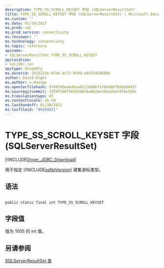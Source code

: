 ```yaml
---
description: TYPE_SS_SCROLL_KEYSET 字段 (SQLServerResultSet)
title: TYPE_SS_SCROLL_KEYSET 字段 (SQLServerResultSet) | Microsoft Docs
ms.custom: ''
ms.date: 01/19/2017
ms.prod: sql
ms.prod_service: connectivity
ms.reviewer: ''
ms.technology: connectivity
ms.topic: reference
apiname:
- SQLServerResultSet.TYPE_SS_SCROLL_KEYSET
apilocation:
- sqljdbc.jar
apitype: Assembly
ms.assetid: 2b16123e-07ab-4c73-9509-e0425910680b
author: David-Engel
ms.author: v-daenge
ms.openlocfilehash: 9749545eebdbea8511888bf1f66d8070dbb99427
ms.sourcegitcommit: 33f0f190f962059826e002be165a2bef4f9e350c
ms.translationtype: HT
ms.contentlocale: zh-CN
ms.lasthandoff: 01/30/2021
ms.locfileid: "99183821"
---
```

# <a name="type_ss_scroll_keyset-field-sqlserverresultset"></a>TYPE_SS_SCROLL_KEYSET 字段 (SQLServerResultSet)
[!INCLUDE[Driver_JDBC_Download](../../../includes/driver_jdbc_download.md)]

  用于指定 [!INCLUDE[ssNoVersion](../../../includes/ssnoversion-md.md)] 键集游标类型。  
  
## <a name="syntax"></a>语法  
  
```  
  
public static final int TYPE_SS_SCROLL_KEYSET  
```  
  
## <a name="field-value"></a>字段值  
 值为 1005 的 int 值。  
  
## <a name="see-also"></a>另请参阅  
 [SQLServerResultSet 类](../../../connect/jdbc/reference/sqlserverresultset-class.md)  
  
  
